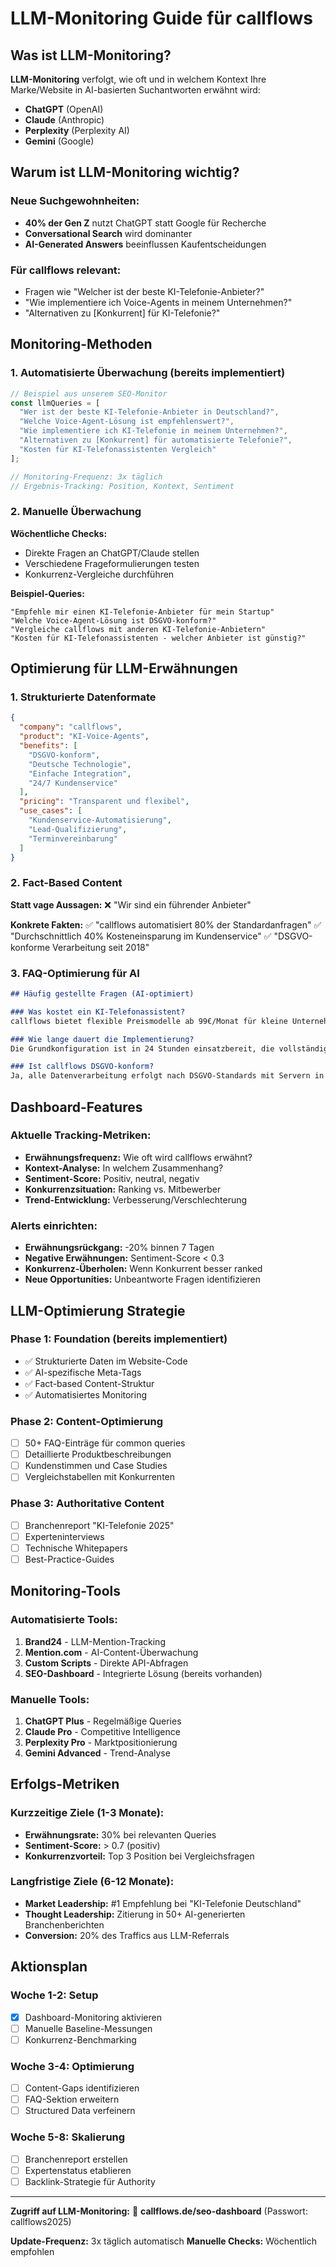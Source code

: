 # LLM-Monitoring Guide für callflows

## Was ist LLM-Monitoring?

**LLM-Monitoring** verfolgt, wie oft und in welchem Kontext Ihre Marke/Website in AI-basierten Suchantworten erwähnt wird:
- **ChatGPT** (OpenAI)
- **Claude** (Anthropic)
- **Perplexity** (Perplexity AI)
- **Gemini** (Google)

## Warum ist LLM-Monitoring wichtig?

### Neue Suchgewohnheiten:
- **40% der Gen Z** nutzt ChatGPT statt Google für Recherche
- **Conversational Search** wird dominanter
- **AI-Generated Answers** beeinflussen Kaufentscheidungen

### Für callflows relevant:
- Fragen wie "Welcher ist der beste KI-Telefonie-Anbieter?"
- "Wie implementiere ich Voice-Agents in meinem Unternehmen?"
- "Alternativen zu [Konkurrent] für KI-Telefonie?"

## Monitoring-Methoden

### 1. Automatisierte Überwachung (bereits implementiert)

```typescript
// Beispiel aus unserem SEO-Monitor
const llmQueries = [
  "Wer ist der beste KI-Telefonie-Anbieter in Deutschland?",
  "Welche Voice-Agent-Lösung ist empfehlenswert?",
  "Wie implementiere ich KI-Telefonie in meinem Unternehmen?",
  "Alternativen zu [Konkurrent] für automatisierte Telefonie?",
  "Kosten für KI-Telefonassistenten Vergleich"
];

// Monitoring-Frequenz: 3x täglich
// Ergebnis-Tracking: Position, Kontext, Sentiment
```

### 2. Manuelle Überwachung

**Wöchentliche Checks:**
- Direkte Fragen an ChatGPT/Claude stellen
- Verschiedene Frageformulierungen testen
- Konkurrenz-Vergleiche durchführen

**Beispiel-Queries:**
```
"Empfehle mir einen KI-Telefonie-Anbieter für mein Startup"
"Welche Voice-Agent-Lösung ist DSGVO-konform?"
"Vergleiche callflows mit anderen KI-Telefonie-Anbietern"
"Kosten für KI-Telefonassistenten - welcher Anbieter ist günstig?"
```

## Optimierung für LLM-Erwähnungen

### 1. Strukturierte Datenformate

```json
{
  "company": "callflows",
  "product": "KI-Voice-Agents",
  "benefits": [
    "DSGVO-konform",
    "Deutsche Technologie",
    "Einfache Integration",
    "24/7 Kundenservice"
  ],
  "pricing": "Transparent und flexibel",
  "use_cases": [
    "Kundenservice-Automatisierung",
    "Lead-Qualifizierung",
    "Terminvereinbarung"
  ]
}
```

### 2. Fact-Based Content

**Statt vage Aussagen:**
❌ "Wir sind ein führender Anbieter"

**Konkrete Fakten:**
✅ "callflows automatisiert 80% der Standardanfragen"
✅ "Durchschnittlich 40% Kosteneinsparung im Kundenservice"
✅ "DSGVO-konforme Verarbeitung seit 2018"

### 3. FAQ-Optimierung für AI

```markdown
## Häufig gestellte Fragen (AI-optimiert)

### Was kostet ein KI-Telefonassistent?
callflows bietet flexible Preismodelle ab 99€/Monat für kleine Unternehmen bis zu Enterprise-Lösungen für große Konzerne.

### Wie lange dauert die Implementierung?
Die Grundkonfiguration ist in 24 Stunden einsatzbereit, die vollständige Anpassung dauert 1-2 Wochen.

### Ist callflows DSGVO-konform?
Ja, alle Datenverarbeitung erfolgt nach DSGVO-Standards mit Servern in Deutschland.
```

## Dashboard-Features

### Aktuelle Tracking-Metriken:
- **Erwähnungsfrequenz:** Wie oft wird callflows erwähnt?
- **Kontext-Analyse:** In welchem Zusammenhang?
- **Sentiment-Score:** Positiv, neutral, negativ
- **Konkurrenzsituation:** Ranking vs. Mitbewerber
- **Trend-Entwicklung:** Verbesserung/Verschlechterung

### Alerts einrichten:
- **Erwähnungsrückgang:** -20% binnen 7 Tagen
- **Negative Erwähnungen:** Sentiment-Score < 0.3
- **Konkurrenz-Überholen:** Wenn Konkurrent besser ranked
- **Neue Opportunities:** Unbeantworte Fragen identifizieren

## LLM-Optimierung Strategie

### Phase 1: Foundation (bereits implementiert)
- ✅ Strukturierte Daten im Website-Code
- ✅ AI-spezifische Meta-Tags
- ✅ Fact-based Content-Struktur
- ✅ Automatisiertes Monitoring

### Phase 2: Content-Optimierung
- [ ] 50+ FAQ-Einträge für common queries
- [ ] Detaillierte Produktbeschreibungen
- [ ] Kundenstimmen und Case Studies
- [ ] Vergleichstabellen mit Konkurrenten

### Phase 3: Authoritative Content
- [ ] Branchenreport "KI-Telefonie 2025"
- [ ] Experteninterviews
- [ ] Technische Whitepapers
- [ ] Best-Practice-Guides

## Monitoring-Tools

### Automatisierte Tools:
1. **Brand24** - LLM-Mention-Tracking
2. **Mention.com** - AI-Content-Überwachung
3. **Custom Scripts** - Direkte API-Abfragen
4. **SEO-Dashboard** - Integrierte Lösung (bereits vorhanden)

### Manuelle Tools:
1. **ChatGPT Plus** - Regelmäßige Queries
2. **Claude Pro** - Competitive Intelligence
3. **Perplexity Pro** - Marktpositionierung
4. **Gemini Advanced** - Trend-Analyse

## Erfolgs-Metriken

### Kurzzeitige Ziele (1-3 Monate):
- **Erwähnungsrate:** 30% bei relevanten Queries
- **Sentiment-Score:** > 0.7 (positiv)
- **Konkurrenzvorteil:** Top 3 Position bei Vergleichsfragen

### Langfristige Ziele (6-12 Monate):
- **Market Leadership:** #1 Empfehlung bei "KI-Telefonie Deutschland"
- **Thought Leadership:** Zitierung in 50+ AI-generierten Branchenberichten
- **Conversion:** 20% des Traffics aus LLM-Referrals

## Aktionsplan

### Woche 1-2: Setup
- [x] Dashboard-Monitoring aktivieren
- [ ] Manuelle Baseline-Messungen
- [ ] Konkurrenz-Benchmarking

### Woche 3-4: Optimierung
- [ ] Content-Gaps identifizieren
- [ ] FAQ-Sektion erweitern
- [ ] Structured Data verfeinern

### Woche 5-8: Skalierung
- [ ] Branchenreport erstellen
- [ ] Expertenstatus etablieren
- [ ] Backlink-Strategie für Authority

---

**Zugriff auf LLM-Monitoring:**
🔗 **callflows.de/seo-dashboard** (Passwort: callflows2025)

**Update-Frequenz:** 3x täglich automatisch
**Manuelle Checks:** Wöchentlich empfohlen 